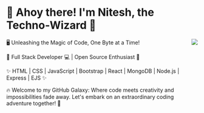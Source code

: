 <h1 align="left">👋 Ahoy there! I'm Nitesh, the Techno-Wizard 🤖</h1>

<img align="right" src="https://github-readme-stats.vercel.app/api?username=connectnitesh&show_icons=true&icon_color=00FFFF&text_color=F4F4F4&bg_color=00000000&ring_color=00FFFF&hide_title=true&hide_border=false" />



🖥️ Unleashing the Magic of Code, One Byte at a Time! 

🌟 Full Stack Developer 💻 | Open Source Enthusiast 🚀

✨ HTML | CSS | JavaScript | Bootstrap | React  | MongoDB | Node.js  | Express  | EJS ✨




🔥 Welcome to my GitHub Galaxy: Where code meets creativity and impossibilities fade away. Let's embark on an extraordinary coding adventure together! 💫

